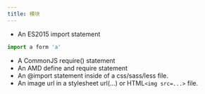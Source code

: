 ```yaml
---
title: 模块
---
```


- An ES2015 import statement

```js
import a form 'a'
```

- A CommonJS require() statement
- An AMD define and require statement
- An @import statement inside of a css/sass/less file.
- An image url in a stylesheet url(...) or HTML`<img src=...>` file.
